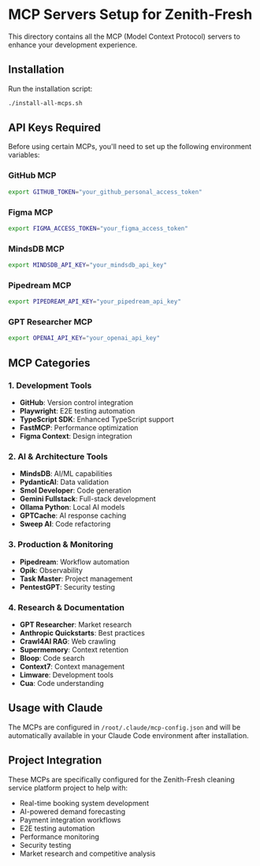 # MCP Servers Setup for Zenith-Fresh

This directory contains all the MCP (Model Context Protocol) servers to enhance your development experience.

## Installation

Run the installation script:
```bash
./install-all-mcps.sh
```

## API Keys Required

Before using certain MCPs, you'll need to set up the following environment variables:

### GitHub MCP
```bash
export GITHUB_TOKEN="your_github_personal_access_token"
```

### Figma MCP
```bash
export FIGMA_ACCESS_TOKEN="your_figma_access_token"
```

### MindsDB MCP
```bash
export MINDSDB_API_KEY="your_mindsdb_api_key"
```

### Pipedream MCP
```bash
export PIPEDREAM_API_KEY="your_pipedream_api_key"
```

### GPT Researcher MCP
```bash
export OPENAI_API_KEY="your_openai_api_key"
```

## MCP Categories

### 1. Development Tools
- **GitHub**: Version control integration
- **Playwright**: E2E testing automation
- **TypeScript SDK**: Enhanced TypeScript support
- **FastMCP**: Performance optimization
- **Figma Context**: Design integration

### 2. AI & Architecture Tools
- **MindsDB**: AI/ML capabilities
- **PydanticAI**: Data validation
- **Smol Developer**: Code generation
- **Gemini Fullstack**: Full-stack development
- **Ollama Python**: Local AI models
- **GPTCache**: AI response caching
- **Sweep AI**: Code refactoring

### 3. Production & Monitoring
- **Pipedream**: Workflow automation
- **Opik**: Observability
- **Task Master**: Project management
- **PentestGPT**: Security testing

### 4. Research & Documentation
- **GPT Researcher**: Market research
- **Anthropic Quickstarts**: Best practices
- **Crawl4AI RAG**: Web crawling
- **Supermemory**: Context retention
- **Bloop**: Code search
- **Context7**: Context management
- **Limware**: Development tools
- **Cua**: Code understanding

## Usage with Claude

The MCPs are configured in `/root/.claude/mcp-config.json` and will be automatically available in your Claude Code environment after installation.

## Project Integration

These MCPs are specifically configured for the Zenith-Fresh cleaning service platform project to help with:
- Real-time booking system development
- AI-powered demand forecasting
- Payment integration workflows
- E2E testing automation
- Performance monitoring
- Security testing
- Market research and competitive analysis